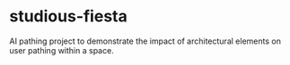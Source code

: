 # studious-fiesta
AI pathing project to demonstrate the impact of architectural elements on user pathing within a space.
